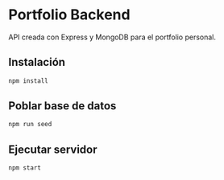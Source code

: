 # Portfolio Backend

API creada con Express y MongoDB para el portfolio personal.

## Instalación

```bash
npm install
```

## Poblar base de datos

```bash
npm run seed
```

## Ejecutar servidor

```bash
npm start
```
